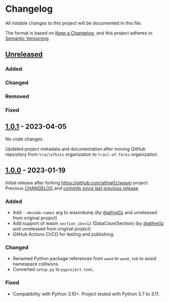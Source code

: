 # Changelog

All notable changes to this project will be documented in this file.

The format is based on [Keep a Changelog](https://keepachangelog.com/en/1.0.0/),
and this project adheres to [Semantic Versioning](https://semver.org/spec/v2.0.0.html).

## [Unreleased]

### Added

### Changed

### Removed

### Fixed

## [1.0.1] - 2023-04-05

No code changes.

Updated project metadata and documentation after moving GitHub repository from `trailofbits` organization to `trail-of-forks` organization.

## [1.0.0] - 2023-01-19

Initial release after forking https://github.com/athre0z/wasm project. Previous [CHANGELOG](https://github.com/athre0z/wasm/blob/fa88deaeb6f2e50a7f2796efc8f8ba70e59baafa/CHANGELOG.md) and [commits since last previous release](https://github.com/trail-of-forks/wasm-tob/compare/5b5f17e...v1.0.0)

### Added

- Add `--decode-names` arg to wasmdump (by [@athre0z] and unreleased from original project)
- Add support of wasm `section_id==12` (DataCountSection) (by [@athre0z] and unreleased from original project)
- GitHub Actions CI/CD for testing and publishing.

### Changed

- Renamed Python package references from `wasm` to `wasm_tob` to avoid namespace collisions.
- Converted `setup.py` to `pyproject.toml`.

### Fixed

- Compatibility with Python 3.10+. Project tested with Python 3.7 to 3.11.

[unreleased]: https://github.com/trail-of-forks/wasm-tob/compare/v1.0.1...HEAD
[1.0.1]: https://github.com/trail-of-forks/wasm-tob/compare/v1.0.0...v1.0.1
[1.0.0]: https://github.com/trail-of-forks/wasm-tob/releases/tag/v1.0.0

[@athre0z]: https://github.com/athre0z

